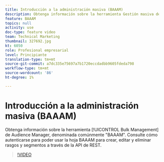 ```yaml
---
title: Introducción a la administración masiva (BAAAM)
description: Obtenga información sobre la herramienta Gestión masiva de Audience Manager, denominada comúnmente como "BAAAM". Consulte cómo autenticarse para poder usar la hoja BAAAM para crear, editar y eliminar rasgos y segmentos a través de la API de REST.
feature: BAAAM
topics: null
activity: use
doc-type: feature video
team: Technical Marketing
thumbnail: 327692.jpg
kt: 6050
role: Profesional empresarial
level: Principiante
translation-type: tm+mt
source-git-commit: a7dc335e75697a7b1720eccdadbb9605fdeda798
workflow-type: tm+mt
source-wordcount: '86'
ht-degree: 1%

---
```



# Introducción a la administración masiva (BAAAM)

Obtenga información sobre la herramienta [!UICONTROL Bulk Management] de Audience Manager, denominada comúnmente &quot;BAAAM&quot;. Consulte cómo autenticarse para poder usar la hoja BAAAM para crear, editar y eliminar rasgos y segmentos a través de la API de REST.

>[!VIDEO](https://video.tv.adobe.com/v/327692/?quality=12&learn=on)
